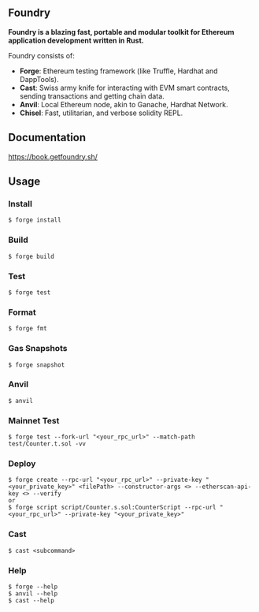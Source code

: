 ## Foundry

**Foundry is a blazing fast, portable and modular toolkit for Ethereum application development written in Rust.**

Foundry consists of:

-   **Forge**: Ethereum testing framework (like Truffle, Hardhat and DappTools).
-   **Cast**: Swiss army knife for interacting with EVM smart contracts, sending transactions and getting chain data.
-   **Anvil**: Local Ethereum node, akin to Ganache, Hardhat Network.
-   **Chisel**: Fast, utilitarian, and verbose solidity REPL.

## Documentation

https://book.getfoundry.sh/

## Usage

### Install

```shell
$ forge install
```

### Build

```shell
$ forge build
```

### Test

```shell
$ forge test
```

### Format

```shell
$ forge fmt
```

### Gas Snapshots

```shell
$ forge snapshot
```

### Anvil

```shell
$ anvil
```

### Mainnet Test

```shell
$ forge test --fork-url "<your_rpc_url>" --match-path test/Counter.t.sol -vv
```

### Deploy

```shell
$ forge create --rpc-url "<your_rpc_url>" --private-key "<your_private_key>" <filePath> --constructor-args <> --etherscan-api-key <> --verify
or
$ forge script script/Counter.s.sol:CounterScript --rpc-url "<your_rpc_url>" --private-key "<your_private_key>"
```

### Cast

```shell
$ cast <subcommand>
```

### Help

```shell
$ forge --help
$ anvil --help
$ cast --help
```
